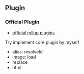 ## Plugin

### Official Plugin
* [official rollup plugins](https://github.com/rollup/plugins)

Try implement core plugin by myself

* alias: resolveId
* image: load
* replace
* html


